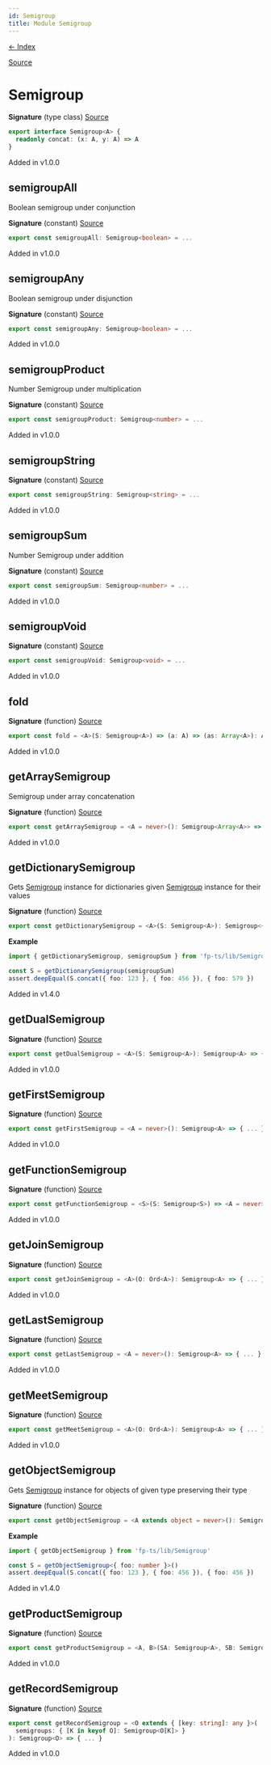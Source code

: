 ```yaml
---
id: Semigroup
title: Module Semigroup
---
```


[← Index](.)

[Source](https://github.com/gcanti/fp-ts/blob/master/src/Semigroup.ts)

# Semigroup

**Signature** (type class) [Source](https://github.com/gcanti/fp-ts/blob/master/src/Semigroup.ts#L8-L10)

```ts
export interface Semigroup<A> {
  readonly concat: (x: A, y: A) => A
}
```

Added in v1.0.0

## semigroupAll

Boolean semigroup under conjunction

**Signature** (constant) [Source](https://github.com/gcanti/fp-ts/blob/master/src/Semigroup.ts#L100-L102)

```ts
export const semigroupAll: Semigroup<boolean> = ...
```

Added in v1.0.0

## semigroupAny

Boolean semigroup under disjunction

**Signature** (constant) [Source](https://github.com/gcanti/fp-ts/blob/master/src/Semigroup.ts#L108-L110)

```ts
export const semigroupAny: Semigroup<boolean> = ...
```

Added in v1.0.0

## semigroupProduct

Number Semigroup under multiplication

**Signature** (constant) [Source](https://github.com/gcanti/fp-ts/blob/master/src/Semigroup.ts#L180-L182)

```ts
export const semigroupProduct: Semigroup<number> = ...
```

Added in v1.0.0

## semigroupString

**Signature** (constant) [Source](https://github.com/gcanti/fp-ts/blob/master/src/Semigroup.ts#L187-L189)

```ts
export const semigroupString: Semigroup<string> = ...
```

Added in v1.0.0

## semigroupSum

Number Semigroup under addition

**Signature** (constant) [Source](https://github.com/gcanti/fp-ts/blob/master/src/Semigroup.ts#L172-L174)

```ts
export const semigroupSum: Semigroup<number> = ...
```

Added in v1.0.0

## semigroupVoid

**Signature** (constant) [Source](https://github.com/gcanti/fp-ts/blob/master/src/Semigroup.ts#L194-L196)

```ts
export const semigroupVoid: Semigroup<void> = ...
```

Added in v1.0.0

## fold

**Signature** (function) [Source](https://github.com/gcanti/fp-ts/blob/master/src/Semigroup.ts#L15-L17)

```ts
export const fold = <A>(S: Semigroup<A>) => (a: A) => (as: Array<A>): A => { ... }
```

Added in v1.0.0

## getArraySemigroup

Semigroup under array concatenation

**Signature** (function) [Source](https://github.com/gcanti/fp-ts/blob/master/src/Semigroup.ts#L117-L121)

```ts
export const getArraySemigroup = <A = never>(): Semigroup<Array<A>> => { ... }
```

Added in v1.0.0

## getDictionarySemigroup

Gets [Semigroup](./Semigroup.md) instance for dictionaries given [Semigroup](./Semigroup.md) instance for their values

**Signature** (function) [Source](https://github.com/gcanti/fp-ts/blob/master/src/Semigroup.ts#L135-L148)

```ts
export const getDictionarySemigroup = <A>(S: Semigroup<A>): Semigroup<{ [key: string]: A }> => { ... }
```

**Example**

```ts
import { getDictionarySemigroup, semigroupSum } from 'fp-ts/lib/Semigroup'

const S = getDictionarySemigroup(semigroupSum)
assert.deepEqual(S.concat({ foo: 123 }, { foo: 456 }), { foo: 579 })
```

Added in v1.4.0

## getDualSemigroup

**Signature** (function) [Source](https://github.com/gcanti/fp-ts/blob/master/src/Semigroup.ts#L45-L49)

```ts
export const getDualSemigroup = <A>(S: Semigroup<A>): Semigroup<A> => { ... }
```

Added in v1.0.0

## getFirstSemigroup

**Signature** (function) [Source](https://github.com/gcanti/fp-ts/blob/master/src/Semigroup.ts#L22-L24)

```ts
export const getFirstSemigroup = <A = never>(): Semigroup<A> => { ... }
```

Added in v1.0.0

## getFunctionSemigroup

**Signature** (function) [Source](https://github.com/gcanti/fp-ts/blob/master/src/Semigroup.ts#L54-L58)

```ts
export const getFunctionSemigroup = <S>(S: Semigroup<S>) => <A = never>(): Semigroup<(a: A) => S> => { ... }
```

Added in v1.0.0

## getJoinSemigroup

**Signature** (function) [Source](https://github.com/gcanti/fp-ts/blob/master/src/Semigroup.ts#L90-L94)

```ts
export const getJoinSemigroup = <A>(O: Ord<A>): Semigroup<A> => { ... }
```

Added in v1.0.0

## getLastSemigroup

**Signature** (function) [Source](https://github.com/gcanti/fp-ts/blob/master/src/Semigroup.ts#L29-L31)

```ts
export const getLastSemigroup = <A = never>(): Semigroup<A> => { ... }
```

Added in v1.0.0

## getMeetSemigroup

**Signature** (function) [Source](https://github.com/gcanti/fp-ts/blob/master/src/Semigroup.ts#L81-L85)

```ts
export const getMeetSemigroup = <A>(O: Ord<A>): Semigroup<A> => { ... }
```

Added in v1.0.0

## getObjectSemigroup

Gets [Semigroup](./Semigroup.md) instance for objects of given type preserving their type

**Signature** (function) [Source](https://github.com/gcanti/fp-ts/blob/master/src/Semigroup.ts#L164-L166)

```ts
export const getObjectSemigroup = <A extends object = never>(): Semigroup<A> => { ... }
```

**Example**

```ts
import { getObjectSemigroup } from 'fp-ts/lib/Semigroup'

const S = getObjectSemigroup<{ foo: number }>()
assert.deepEqual(S.concat({ foo: 123 }, { foo: 456 }), { foo: 456 })
```

Added in v1.4.0

## getProductSemigroup

**Signature** (function) [Source](https://github.com/gcanti/fp-ts/blob/master/src/Semigroup.ts#L36-L40)

```ts
export const getProductSemigroup = <A, B>(SA: Semigroup<A>, SB: Semigroup<B>): Semigroup<[A, B]> => { ... }
```

Added in v1.0.0

## getRecordSemigroup

**Signature** (function) [Source](https://github.com/gcanti/fp-ts/blob/master/src/Semigroup.ts#L63-L76)

```ts
export const getRecordSemigroup = <O extends { [key: string]: any }>(
  semigroups: { [K in keyof O]: Semigroup<O[K]> }
): Semigroup<O> => { ... }
```

Added in v1.0.0
